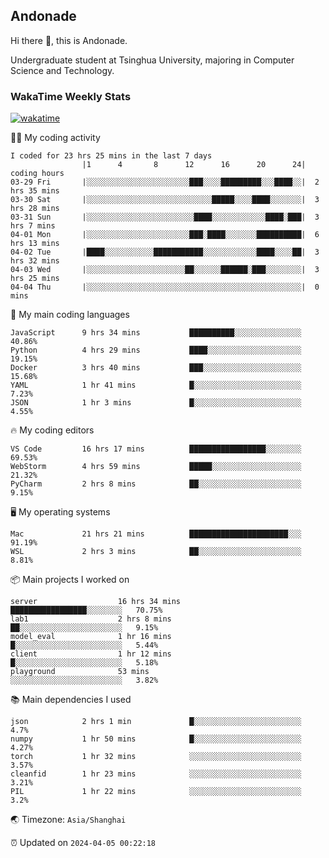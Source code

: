 ## Andonade

Hi there 👋, this is Andonade.

Undergraduate student at Tsinghua University, majoring in Computer Science and Technology.

### WakaTime Weekly Stats

[![wakatime](https://wakatime.com/badge/user/018bd8cc-ca3d-4a3e-a11d-74879d0e0c99.svg)](https://wakatime.com/@018bd8cc-ca3d-4a3e-a11d-74879d0e0c99)

🧑‍💻 My coding activity 

```text
I coded for 23 hrs 25 mins in the last 7 days
          		|1      4       8      12      16      20      24|	coding hours
03-29 Fri		|░░░░░░░░░░░░░░░░░░░░░░░███░░░░█████████░░░████░░|	2 hrs 35 mins
03-30 Sat		|░░░░░░░░░░░░░░░░░░░░░░░░░░░░█████░░░░████░░░░░░░|	3 hrs 28 mins
03-31 Sun		|░░░░░░░░░░░░░░░░░░░░░░░░████░░░░░░░░░░░░████░███|	3 hrs 7 mins
04-01 Mon		|░░░░░░░░░░░░░░░░░░░░░░░███░████░░░░░░░██████████|	6 hrs 13 mins
04-02 Tue		|████░░░░░░░░░░░███████████░░░░░░░░░░░░████░░░░██|	3 hrs 32 mins
04-03 Wed		|░░░░░░░░░░░░░░░░░░░░░░██░░░░░░██████░███░░░░░░░░|	3 hrs 25 mins
04-04 Thu		|░░░░░░░░░░░░░░░░░░░░░░░░░░░░░░░░░░░░░░░░░░░░░░░░|	0 mins
```

🌱 My main coding languages 

```text
JavaScript     	9 hrs 34 mins       	██████████░░░░░░░░░░░░░░░	40.86%
Python         	4 hrs 29 mins       	████░░░░░░░░░░░░░░░░░░░░░	19.15%
Docker         	3 hrs 40 mins       	███░░░░░░░░░░░░░░░░░░░░░░	15.68%
YAML           	1 hr 41 mins        	█░░░░░░░░░░░░░░░░░░░░░░░░	7.23%
JSON           	1 hr 3 mins         	█░░░░░░░░░░░░░░░░░░░░░░░░	4.55%
```

🔥 My coding editors 

```text
VS Code        	16 hrs 17 mins      	█████████████████░░░░░░░░	69.53%
WebStorm       	4 hrs 59 mins       	█████░░░░░░░░░░░░░░░░░░░░	21.32%
PyCharm        	2 hrs 8 mins        	██░░░░░░░░░░░░░░░░░░░░░░░	9.15%
```

🖥️ My operating systems 

```text
Mac            	21 hrs 21 mins      	██████████████████████░░░	91.19%
WSL            	2 hrs 3 mins        	██░░░░░░░░░░░░░░░░░░░░░░░	8.81%
```

📦 Main projects I worked on 

```text
server              	16 hrs 34 mins      	█████████████████░░░░░░░░	70.75%
lab1                	2 hrs 8 mins        	██░░░░░░░░░░░░░░░░░░░░░░░	9.15%
model_eval          	1 hr 16 mins        	█░░░░░░░░░░░░░░░░░░░░░░░░	5.44%
client              	1 hr 12 mins        	█░░░░░░░░░░░░░░░░░░░░░░░░	5.18%
playground          	53 mins             	░░░░░░░░░░░░░░░░░░░░░░░░░	3.82%
```

📚 Main dependencies I used 

```text
json           	2 hrs 1 min         	█░░░░░░░░░░░░░░░░░░░░░░░░	4.7%
numpy          	1 hr 50 mins        	█░░░░░░░░░░░░░░░░░░░░░░░░	4.27%
torch          	1 hr 32 mins        	░░░░░░░░░░░░░░░░░░░░░░░░░	3.57%
cleanfid       	1 hr 23 mins        	░░░░░░░░░░░░░░░░░░░░░░░░░	3.21%
PIL            	1 hr 22 mins        	░░░░░░░░░░░░░░░░░░░░░░░░░	3.2%
```

🌏 Timezone: `Asia/Shanghai`

⏰ Updated on `2024-04-05 00:22:18`